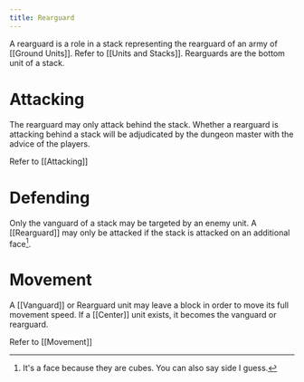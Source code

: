 ```yaml
---
title: Rearguard
---
```

A rearguard is a role in a stack representing the rearguard of an army of [[Ground Units]]. Refer to [[Units and Stacks]]. Rearguards are the bottom unit of a stack. 

# Attacking
The rearguard may only attack behind the stack. Whether a rearguard is attacking behind a stack will be adjudicated by the dungeon master with the advice of the players.

Refer to [[Attacking]]

# Defending
Only the vanguard of a stack may be targeted by an enemy unit. A [[Rearguard]] may only be attacked if the stack is attacked on an additional face[^1]. 

[^1]: It's a face because they are cubes. You can also say side I guess. 


# Movement
A [[Vanguard]] or Rearguard unit may leave a block in order to move its full movement speed. If a [[Center]] unit exists, it becomes the vanguard or rearguard. 

Refer to [[Movement]]